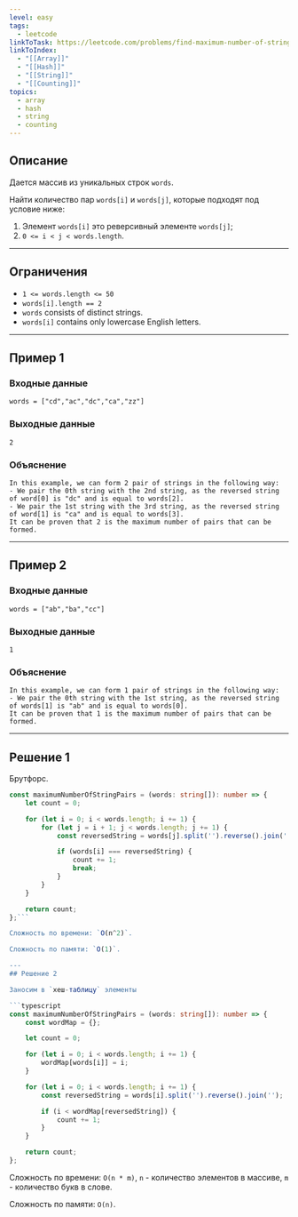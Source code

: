 ```yaml
---
level: easy
tags:
  - leetcode
linkToTask: https://leetcode.com/problems/find-maximum-number-of-string-pairs/description/
linkToIndex:
  - "[[Array]]"
  - "[[Hash]]"
  - "[[String]]"
  - "[[Counting]]"
topics:
  - array
  - hash
  - string
  - counting
---
```

## Описание

Дается массив из уникальных строк `words`. 

Найти количество пар `words[i]` и `words[j]`, которые подходят под условие ниже:
1. Элемент `words[i]` это реверсивный элементе `words[j]`;
2. `0 <= i < j < words.length`.

---
## Ограничения

- `1 <= words.length <= 50`
- `words[i].length == 2`
- `words` consists of distinct strings.
- `words[i]` contains only lowercase English letters.

---
## Пример 1

### Входные данные

```
words = ["cd","ac","dc","ca","zz"]
```
### Выходные данные

```
2
```
### Объяснение

```
In this example, we can form 2 pair of strings in the following way:
- We pair the 0th string with the 2nd string, as the reversed string of word[0] is "dc" and is equal to words[2].
- We pair the 1st string with the 3rd string, as the reversed string of word[1] is "ca" and is equal to words[3].
It can be proven that 2 is the maximum number of pairs that can be formed.
```

---
## Пример 2

### Входные данные

```
words = ["ab","ba","cc"]
```
### Выходные данные

```
1
```
### Объяснение

```
In this example, we can form 1 pair of strings in the following way:
- We pair the 0th string with the 1st string, as the reversed string of words[1] is "ab" and is equal to words[0].
It can be proven that 1 is the maximum number of pairs that can be formed.
```

---


## Решение 1

Брутфорс.

```typescript
const maximumNumberOfStringPairs = (words: string[]): number => {
	let count = 0;

	for (let i = 0; i < words.length; i += 1) {
		for (let j = i + 1; j < words.length; j += 1) {
			const reversedString = words[j].split('').reverse().join('');

			if (words[i] === reversedString) {
				count += 1;
				break;
			}
		}
	}

	return count;
};```

Сложность по времени: `O(n^2)`.

Сложность по памяти: `O(1)`.

---
## Решение 2

Заносим в `хеш-таблицу` элементы

```typescript
const maximumNumberOfStringPairs = (words: string[]): number => {
	const wordMap = {};

	let count = 0;

	for (let i = 0; i < words.length; i += 1) {
		wordMap[words[i]] = i;
	}

	for (let i = 0; i < words.length; i += 1) {
		const reversedString = words[i].split('').reverse().join('');

		if (i < wordMap[reversedString]) {
			count += 1;
		}
	}

	return count;
};
```

Сложность по времени: `O(n * m)`, `n` - количество элементов в массиве, `m` - количество букв в слове.

Сложность по памяти: `O(n)`.